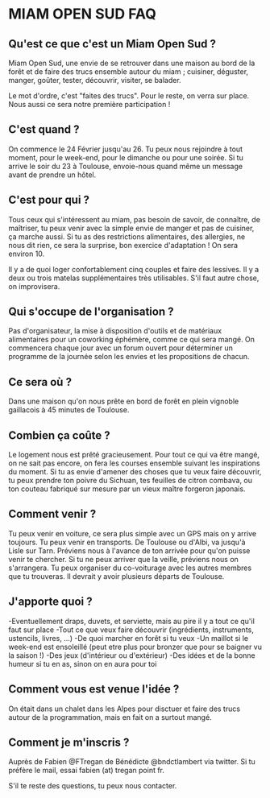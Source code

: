 # MIAM OPEN SUD FAQ


## Qu'est ce que c'est un Miam Open Sud ?  

Miam Open Sud, une envie de se retrouver dans une maison au bord de la forêt et de faire des trucs ensemble autour du miam ; cuisiner, déguster, manger, goûter, tester, découvrir, visiter, se balader.

Le mot d'ordre, c'est "faites des trucs". Pour le reste, on verra sur place. Nous aussi ce sera notre première participation !

## C'est quand ?  

On commence le 24 Février jusqu'au 26.
Tu peux nous rejoindre à tout moment, pour le week-end, pour le dimanche ou pour une soirée.
Si tu arrive le soir du 23 à Toulouse, envoie-nous quand même un message avant de prendre un hôtel.

## C'est pour qui ?  

Tous ceux qui s'intéressent au miam, pas besoin de savoir, de connaître, de maîtriser, tu peux venir avec la simple envie de manger et pas de cuisiner, ça marche aussi.
Si tu as des restrictions alimentaires, des allergies, ne nous dit rien, ce sera la surprise, bon exercice d'adaptation !
On sera environ 10.

Il y a de quoi loger confortablement cinq couples et faire des lessives. Il y a deux ou trois matelas supplémentaires très utilisables. S'il faut autre chose, on improvisera. 

## Qui s'occupe de l'organisation ?  

Pas d'organisateur, la mise à disposition d'outils et de matériaux alimentaires pour un coworking éphémère, comme ce qui sera mangé.
On commencera chaque jour avec un forum ouvert pour déterminer un programme de la journée selon les envies et les propositions de chacun.

## Ce sera où ?  

Dans une maison qu'on nous prête en bord de forêt en plein vignoble gaillacois à 45 minutes de Toulouse.

## Combien ça coûte ?  

Le logement nous est prêté gracieusement.
Pour tout ce qui va être mangé, on ne sait pas encore, on fera les courses ensemble suivant les inspirations du moment.
Si tu as envie d'amener des choses que tu veux faire découvrir, tu peux prendre ton poivre du Sichuan, tes feuilles de citron combava, ou ton couteau fabriqué sur mesure par un vieux maître forgeron japonais.

## Comment venir ?  

Tu peux venir en voiture, ce sera plus simple avec un GPS mais on y arrive toujours.
Tu peux venir en transports. De Toulouse ou d'Albi, va jusqu'à Lisle sur Tarn. Préviens nous à l'avance de ton arrivée pour qu'on puisse venir te chercher. Si tu ne peux arriver que la veille, préviens nous on s'arrangera.
Tu peux organiser du co-voiturage avec les autres membres que tu trouveras. Il devrait y avoir plusieurs départs de Toulouse.

## J'apporte quoi ?  

-Eventuellement draps, duvets, et serviette, mais au pire il y a tout ce qu'il faut sur place
-Tout ce que veux faire découvrir (ingrédients, instruments, ustencils, livres, ...)
-De quoi marcher en forêt si tu veux
-Un maillot si le week-end est ensoleillé (peut etre plus pour bronzer que pour se baigner vu la saison !)
-Des jeux (d'intérieur ou d'extérieur)
-Des idées et de la bonne humeur si tu en as, sinon on en aura pour toi

## Comment vous est venue l'idée ?  

On était dans un chalet dans les Alpes pour disctuer et faire des trucs autour de la programmation, mais en fait on a surtout mangé.

## Comment je m'inscris ?  

Auprès de Fabien @FTregan de Bénédicte @bndctlambert via twitter. Si tu préfère le mail, essai fabien (at) tregan point fr.

S'il te reste des questions, tu peux nous contacter.



